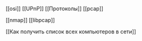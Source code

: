 [[osi]]
[[UPnP]]
[[Протоколы]]
[[pcap]]

[[nmap]]
[[libpcap]]

[[Как  получить список всех компьютеров в сети]]